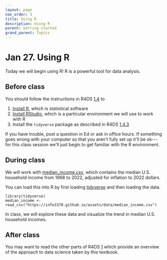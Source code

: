 ```yaml
---
layout: page
nav_order: 3
title: Using R
description: Using R
parent: Getting started
grand_parent: Topics
---
```


# Jan 27. Using R

Today we will begin using R! R is a powerful tool for data analysis.

## Before class

You should follow the instructions in R4DS [1.4](https://r4ds.had.co.nz/introduction.html#prerequisites) to

1. [Install R](https://cloud.r-project.org/), which is statistical software
2. [Install RStudio](http://www.rstudio.com/download), which is a particular environment we will use to work with R
3. Install the `tidyverse` package as described in R4DS [1.4.3](https://r4ds.had.co.nz/introduction.html#the-tidyverse)

If you have trouble, post a question in Ed or ask in office hours. If something goes wrong with your computer so that you aren't fully set up it'll be ok---for this class session we'll just begin to get familiar with the R environment.

## During class

We will work with [median_income.csv](https://info3370.github.io/assets/data/median_income.csv), which contains the median U.S. household income from 1968 to 2022, adjusted for inflation to 2022 dollars.

You can load this into R by first loading [tidyverse](https://www.tidyverse.org/) and then loading the data.

```
library(tidyverse)
median_income <- read_csv("https://info3370.github.io/assets/data/median_income.csv")
```

In class, we will explore these data and visualize the trend in median U.S. household incomes.

## After class

You may want to read the other parts of R4DS [1](https://r4ds.had.co.nz/introduction.html) which provide an overview of the approach to data science taken by this textbook.
